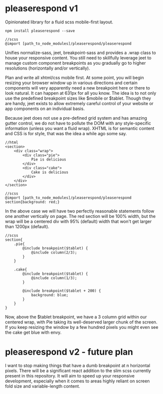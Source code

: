 # pleaserespond v1

Opinionated library for a fluid scss mobile-first layout.

`npm install pleaserespond --save`

    //scss
    @import [path_to_node_modules]/pleaserespond/pleaserespond


Unifies normalize-sass, jeet, breakpoint-sass and provides a .wrap class to house your responsive content. You still need to skillfully leverage jeet to manage custom component breakpoints as you gradually go to higher resolutions (horizontally and/or vertically).

Plan and write all xhtml/css mobile first. At some point, you will begin resizing your browser window up in various directions and certain components will very apparently need a new breakpoint here or there to look natural. It can happen at 631px for all you know. The idea is to not only use the predefined breakpoint sizes like $mobile or $tablet. Though they are handy, jeet exists to allow extremely careful control of your website or app components on an individual basis.

Because jeet does not use a pre-defined grid system and has amazing gutter control, we do not have to pollute the DOM with any style-specific information (unless you want a fluid wrap). XHTML is for semantic content and CSS is for style, that was the idea a while ago some say.

    //html
    <section>
        <div class="wrap">
            <div class="pie">
                Pie is delicious
            </div>
            <div class="cake">
                Cake is delicious
            </div>
        </div>
    </section>
    
    //scss
    @import [path_to_node_modules]/pleaserespond/pleaserespond
    section{background: red;}
    
In the above case we will have two perfectly reasonable statements follow one another vertically on page. The red section will be 100% width, but the wrap will be a centered div with 95% (default) width that won't get larger than 1200px (default).

    //scss
    section{
        .pie{
            @include breakpoint($tablet) {
                @include column(2/3);
            }
        }

        .cake{
            @include breakpoint($tablet) {
                @include column(1/3);
            }
            
            @include breakpoint($tablet + 200) {
                background: blue;
            }
        }
    }

Now, above the $tablet breakpoint, we have a 3 column grid within our centered wrap, with Pie taking its well-deserved larger chunk of the screen. If you keep resizing the window by a few hundred pixels you might even see the cake get blue with envy.

# pleaserespond v2 - future plan

I want to stop making things that have a dumb breakpoint at n horizontal pixels. There will be a significant react addition to the slim scss currently present in this repository. It will aim to speed up your responsive development, especially when it comes to areas highly reliant on screen fold size and variable-length content.

